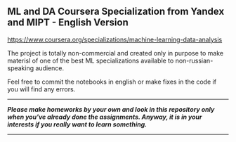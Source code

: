 ## ML and DA Coursera Specialization from Yandex and MIPT - English Version
https://www.coursera.org/specializations/machine-learning-data-analysis

The project is totally non-commercial and created only in purpose to make materisl of one of the best ML specializations available to non-russian-speaking audience.


Feel free to commit the notebooks in english or make fixes in the code if you will find any errors. 
___
***Please make homeworks by your own and look in this repository only when you've already done the assignments. Anyway, it is in your interests if you really want to learn something.***
___

